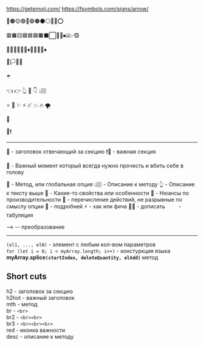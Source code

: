https://getemoji.com/
https://fsymbols.com/signs/arrow/

🔴🟠🟡🟢🔵🟣🟤⚫⚪🔘🛑⭕

🟥🟧🟨🟩🟦🟪🟫⬛⬜🔲🔳⏹☑✅❎

🔺🔻🔷🔶🔹🔸♦💠💎💧🧊♦️

🏴🏳🚩🏁

☂️

👈 👉 👆 🖕 👇 👆🏽
 
⭐️ 🌟 ✨ ⚡️ ☄️ 💥 🔥 🌪

🎯

📛❗️

---

🚩 - заголовок отвечающий за секцию
❗🚩 - важная секция

🛑 - Важный момент который всегда нужно прочесть и вбить себе в голову

💠 - Метод, или глобальная опция
👆🏽 - Описание к методу
👆 - Описание к тексту выше
🔹 - Какие-то свойства или особенности
🔸 - Нюансы по производительности
🎯 - перечисление действий, не разрывные по смыслу опции
📗 - подробней
⚡️ - хак или фича
✍🏼 - дописать
&emsp;&emsp; - табуляция

--> -- преобразование

---


`(el1, ..., elN)` - элемент с любым кол-вом параметров  
`for (let i = 0; i < myArray.length; i++)` - констуркция языка  
**myArray.splice`(startIndex, deleteQuantity, elAdd)`** метод

## Short cuts

h2 - заголовок за секцию  
h2hot - важный заголовок  
mth - метод    
br - `<br>`  
br2 - `<br><br>`  
br3 - `<br><br><br>`  
red - иконка важности  
desc - описание к методу